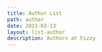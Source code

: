 ```yaml
---
title: Author List
path: author
date: 2021-03-13
layout: list-author
description: Authors at Fizzy
---
```

